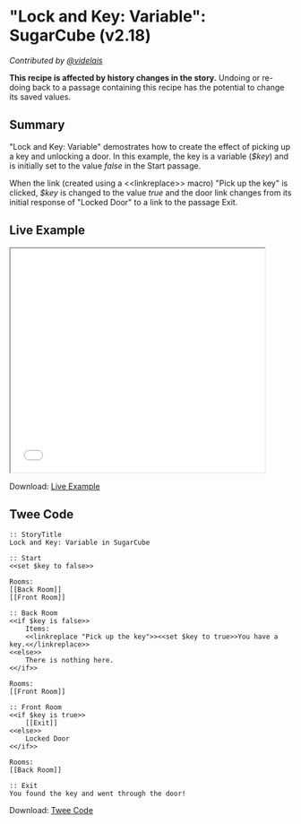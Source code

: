 # "Lock and Key: Variable": SugarCube (v2.18)

*Contributed by <a href="https://github.com/videlais">@videlais</a>*

<div class="alert information"><strong>This recipe is affected by history changes in the story.</strong> Undoing or re-doing back to a passage containing this recipe has the potential to change its saved values.</div>

## Summary

"Lock and Key: Variable" demostrates how to create the effect of picking up a key and unlocking a door. In this example, the key is a variable (*$key*) and is initially set to the value *false* in the Start passage.

When the link (created using a &lt;&lt;linkreplace&gt;&gt; macro) "Pick up the key" is clicked, *$key* is changed to the value *true* and the door link changes from its initial response of "Locked Door" to a link to the passage Exit.

## Live Example

<section>
<iframe src="sugarcube_lockandkey_variable_example.html" height=400 width=90%></iframe>

Download: <a href="sugarcube_lockandkey_variable_example.html" target="_blank">Live Example</a>
</section>

## Twee Code

```
:: StoryTitle
Lock and Key: Variable in SugarCube

:: Start
<<set $key to false>>

Rooms:
[[Back Room]]
[[Front Room]]

:: Back Room
<<if $key is false>>
    Items:
    <<linkreplace "Pick up the key">><<set $key to true>>You have a key.<</linkreplace>>
<<else>>
    There is nothing here.
<</if>>

Rooms:
[[Front Room]]

:: Front Room
<<if $key is true>>
    [[Exit]]
<<else>>
    Locked Door
<</if>>

Rooms:
[[Back Room]]

:: Exit
You found the key and went through the door!

```

Download: <a href="sugarcube_lockandkey_variable_twee.txt" target="_blank">Twee Code</a>

